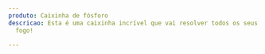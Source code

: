 ```yaml
---
produto: Caixinha de fósforo
descricao: Esta é uma caixinha incrível que vai resolver todos os seus produtos de
  fogo!

---
```

